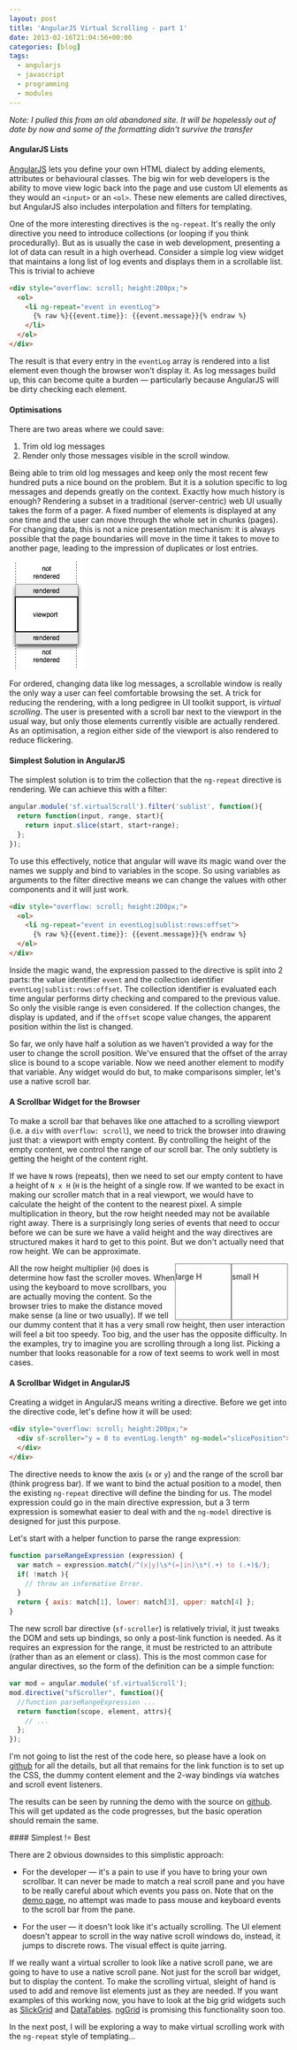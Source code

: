 ```yaml
---
layout: post
title: 'AngularJS Virtual Scrolling - part 1'
date: 2013-02-16T21:04:56+00:00
categories: [blog]
tags:
  - angularjs
  - javascript
  - programming
  - modules
---
```


*Note: I pulled this from an old abandoned site. It will be hopelessly out of
date by now and some of the formatting didn't survive the transfer*

#### AngularJS Lists

[AngularJS](http://angularjs.org/ "AngularJS Home Page") lets you define your
own HTML dialect by adding elements, attributes or behavioural classes. The
big win for web developers is the ability to move view logic back into the
page and use custom UI elements as they would an `<input>` or an `<ol>`.
These new elements are called directives, but AngularJS also includes
interpolation and filters for templating.

One of the more interesting directives is the `ng-repeat`. It's really the
only directive you need to introduce collections (or looping if you think
procedurally). But as is usually the case in web development, presenting a
lot of data can result in a high overhead. Consider a simple log view widget
that maintains a long list of log events and displays them in a scrollable
list. This is trivial to achieve

```html
<div style="overflow: scroll; height:200px;">
  <ol>
    <li ng-repeat="event in eventLog">
      {% raw %}{{event.time}}: {{event.message}}{% endraw %}
    </li>
  </ol>
</div>
```

The result is that every entry in the `eventLog` array is rendered into a
list element even though the browser won't display it. As log messages build
up, this can become quite a burden &mdash; particularly because AngularJS
will be dirty checking each element.

#### Optimisations

There are two areas where we could save:

1. Trim old log messages
2. Render only those messages visible in the scroll window.

Being able to trim old log messages and keep only the most recent few hundred
puts a nice bound on the problem. But it is a solution specific to log
messages and depends greatly on the context. Exactly how much history is
enough?
 Rendering a subset in a traditional (server-centric) web UI usually takes the
form of a pager. A fixed number of elements is displayed at any one time and
the user can move through the whole set in chunks (pages). For changing data,
this is not a nice presentation mechanism: it is always possible that the
page boundaries will move in the time it takes to move to another page,
leading to the impression of duplicates or lost entries.

<img src="/assets/virtual-list.png"
      alt="diagram of a virtual list" 
      width="135" height="197"
      class="alignright size-full" />

For ordered, changing data like log messages, a scrollable window is really
the only way a user can feel comfortable browsing the set. A trick for
reducing the rendering, with a long pedigree in UI toolkit support, is
<em>virtual scrolling</em>. The user is presented with a scroll bar next to
the viewport in the usual way, but only those elements currently visible are
actually rendered. As an optimisation, a region either side of the viewport
is also rendered to reduce flickering.

#### Simplest Solution in AngularJS

The simplest solution is to trim the collection that the `ng-repeat`
directive is rendering. We can achieve this with a filter:

```javascript
angular.module('sf.virtualScroll').filter('sublist', function(){
  return function(input, range, start){
    return input.slice(start, start+range);
  };
});
```

To use this effectively, notice that angular will wave its magic wand over
the names we supply and bind to variables in the scope. So using variables as
arguments to the filter directive means we can change the values with other
components and it will just work.

```html
<div style="overflow: scroll; height:200px;">
  <ol>
    <li ng-repeat="event in eventLog|sublist:rows:offset">
      {% raw %}{{event.time}}: {{event.message}}{% endraw %}
  </ol>
</div>
```

Inside the magic wand, the expression passed to the directive is split into 2
parts: the value identifier `event` and the collection identifier
`eventLog|sublist:rows:offset`. The collection identifier is evaluated each
time angular performs dirty checking and compared to the previous value. So
only the visible range is even considered. If the collection changes, the
display is updated, and if the `offset` scope value changes, the apparent
position within the list is changed.

So far, we only have half a solution as we haven't provided a way for the
user to change the scroll position. We've ensured that the offset of the
array slice is bound to a scope variable. Now we need another element to
modify that variable. Any widget would do but, to make comparisons simpler,
let's use a native scroll bar.


#### A Scrollbar Widget for the Browser

To make a scroll bar that behaves like one attached to a scrolling viewport
(i.e. a `div` with `overflow: scroll`), we need to trick the browser into
drawing just that: a viewport with empty content. By controlling the height
of the empty content, we control the range of our scroll bar. The only
subtlety is getting the height of the content right.

If we have `N` rows (repeats), then we need to set our empty content to have
a height of `N x H` (`H` is the height of a single row. If we wanted to be
exact in making our scroller match that in a real viewport, we would have to
calculate the height of the content to the nearest pixel. A simple
multiplication in theory, but the row height needed may not be available
right away. There is a surprisingly long series of events that need to occur
before we can be sure we have a valid height and the way directives are
structured makes it hard to get to this point. But we don't actually need
that row height. We can be approximate.

<div style="position:relative; width:100px;height:100px; float:right; border:1px solid gray;">
  <p>small H</p>
  <div style="position:absolute; height:100%; width:1em;top:0;right:0;overflow-x:hidden;overflow-y:scroll">
    <div style="width:1px;height:120px;"></div>
  </div>
</div>


<div style="position:relative; width:100px;height:100px; float:right; border:1px solid gray;">
  <p>large H</p>
  <div style="position:absolute; height:100%; width:1em;top:0;right:0;overflow-x:hidden;overflow-y:scroll">
    <div style="width:1px;height:1000px;"></div>
  </div>
</div>


All the row height multiplier (`H`) does is determine how fast the scroller
moves. When using the keyboard to move scrollbars, you are actually moving
the content. So the browser tries to make the distance moved make sense (a
line or two usually). If we tell our dummy content that it has a very small
row height, then user interaction will feel a bit too speedy. Too big, and
the user has the opposite difficulty. In the examples, try to imagine you are
scrolling through a long list. Picking a number that looks reasonable for a
row of text seems to work well in most cases.

#### A Scrollbar Widget in AngularJS

Creating a widget in AngularJS means writing a directive. Before we get into
the directive code, let's define how it will be used:

```html
<div style="overflow: scroll; height:200px;">
  <div sf-scroller="y = 0 to eventLog.length" ng-model="slicePosition">
  </div>
</div>
```

The directive needs to know the axis (`x` or `y`) and the range of the scroll
bar (think progress bar). If we want to bind the actual position to a model,
then the existing `ng-repeat` directive will define the binding for us. The
model expression could go in the main directive expression, but a 3 term
expression is somewhat easier to deal with and the `ng-model` directive is
designed for just this purpose.


Let's start with a helper function to parse the range expression:

```javascript
function parseRangeExpression (expression) {
  var match = expression.match(/^(x|y)\s*(=|in)\s*(.+) to (.+)$/);
  if( !match ){
    // throw an informative Error.
  }
  return { axis: match[1], lower: match[3], upper: match[4] };
}
```

The new scroll bar directive (`sf-scroller`) is relatively trivial, it just
tweaks the DOM and sets up bindings, so only a post-link function is needed. As
it requires an expression for the range, it must be restricted to an attribute
(rather than as an element or class). This is the most common case for angular
directives, so the form of the definition can be a simple function:

```javascript
var mod = angular.module('sf.virtualScroll');
mod.directive("sfScroller", function(){
  //function parseRangeExpression ...
  return function(scope, element, attrs){
    // ...
  };
}); 
```

I'm not going to list the rest of the code here, so please have a look on <a
href="https://github.com/stackfull/angular-virtual-scroll">github</a> for all
the details, but all that remains for the link function is to set up the CSS,
the dummy content element and the 2-way bindings via watches and scroll event
listeners.

The results can be seen by running the demo with the source on <a
href="https://github.com/stackfull/angular-virtual-scroll">github</a>. This
will get updated as the code progresses, but the basic operation should remain
the same.

#### Simplest != Best

There are 2 obvious downsides to this simplistic approach:

* For the developer &mdash; it's a pain to use if you have to bring your own
  scrollbar. It can never be made to match a real scroll pane and you have to
  be really careful about which events you pass on. Note that on the <a
  href="http://demo.stackfull.com/virtual-scroll">demo page</a>, no attempt was
  made to pass mouse and keyboard events to the scroll bar from the pane.

* For the user &mdash; it doesn't look like it's actually scrolling. The UI
  element doesn't appear to scroll in the way native scroll windows do,
  instead, it jumps to discrete rows. The visual effect is quite jarring.

If we really want a virtual scroller to look like a native scroll pane, we are
going to have to use a native scroll pane. Not just for the scroll bar widget,
but to display the content. To make the scrolling virtual, sleight of hand is
used to add and remove list elements just as they are needed. If you want
examples of this working now, you have to look at the big grid widgets such as
<a href="https://github.com/mleibman/SlickGrid/issues/22">SlickGrid</a> and <a
href="http://www.datatables.net/blog/Introducing_Scroller_-_Virtual_Scrolling_for_DataTables">DataTables</a>.
<a href="https://github.com/angular-ui/ng-grid">ngGrid</a> is promising this
functionality soon too. 

In the next post, I will be exploring a way to make virtual scrolling work with the <code>ng-repeat</code> style of templating&#8230;

